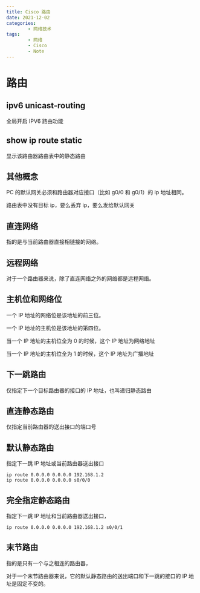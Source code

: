 ```yaml
---
title: Cisco 路由
date: 2021-12-02
categories:
        - 网络技术
tags:
        - 网络
        - Cisco
        - Note
---
```


# 路由

## ipv6 unicast-routing

全局开启 IPV6 路由功能

## show ip route static

显示该路由器路由表中的静态路由

## 其他概念

PC 的默认网关必须和路由器对应接口（比如 g0/0 和 g0/1）的 ip 地址相同。

路由表中没有目标 ip，要么丢弃 ip，要么发给默认网关

## 直连网络

指的是与当前路由器直接相链接的网络。

## 远程网络

对于一个路由器来说，除了直连网络之外的网络都是远程网络。

## 主机位和网络位

一个 IP 地址的网络位是该地址的前三位。

一个 IP 地址的主机位是该地址的第四位。

当一个 IP 地址的主机位全为 0 的时候，这个 IP 地址为网络地址

当一个 IP 地址的主机位全为 1 的时候，这个 IP 地址为广播地址

## 下一跳路由

仅指定下一个目标路由器的接口的 IP 地址，也叫递归静态路由

## 直连静态路由

仅指定当前路由器的送出接口的端口号

## 默认静态路由

指定下一跳 IP 地址或当前路由器送出接口

```
ip route 0.0.0.0 0.0.0.0 192.168.1.2
ip route 0.0.0.0 0.0.0.0 s0/0/0
```

## 完全指定静态路由

指定下一跳 IP 地址和当前路由器送出接口，

```
ip route 0.0.0.0 0.0.0.0 192.168.1.2 s0/0/1
```

## 末节路由

指的是只有一个与之相连的路由器，

对于一个末节路由器来说，它的默认静态路由的送出端口和下一跳的接口的 IP 地址是固定不变的。
